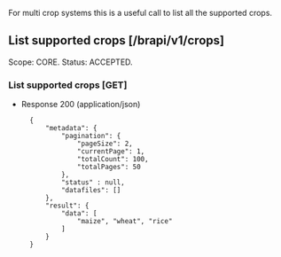 For multi crop systems this is a useful call to list all the supported crops.

## List supported crops [/brapi/v1/crops]
Scope: CORE.
Status: ACCEPTED.

### List supported crops [GET]

+ Response 200 (application/json)

        {
            "metadata": {
                "pagination": {
                    "pageSize": 2,
                    "currentPage": 1,
                    "totalCount": 100,
                    "totalPages": 50
                },
                "status" : null,
                "datafiles": []
            },
            "result": {
                "data": [
                    "maize", "wheat", "rice"
                ]
            }
        }
